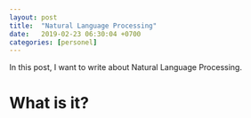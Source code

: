 ```yaml
---
layout: post
title:  "Natural Language Processing"
date:   2019-02-23 06:30:04 +0700
categories: [personel]
---
```

In this post, I want to write about Natural Language Processing.
# What is it?